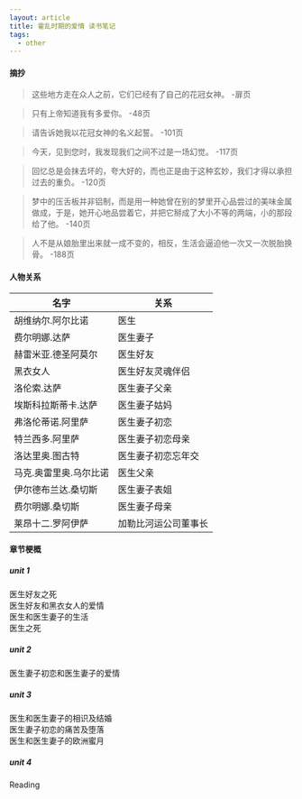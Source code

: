```yaml
---
layout: article
title: 霍乱时期的爱情 读书笔记
tags:
  - other
---
```


<!--more-->

#### 摘抄

> 这些地方走在众人之前，它们已经有了自己的花冠女神。
> -扉页

> 只有上帝知道我有多爱你。
> -48页

> 请告诉她我以花冠女神的名义起誓。
> -101页

> 今天，见到您时，我发现我们之间不过是一场幻觉。
> -117页

> 回忆总是会抹去坏的，夸大好的，而也正是由于这种玄妙，我们才得以承担过去的重负。
> -120页

> 梦中的压舌板并非铝制，而是用一种她曾在别的梦里开心品尝过的美味金属做成，于是，她开心地品尝着它，并把它掰成了大小不等的两端，小的那段给了他。
> -140页

> 人不是从娘胎里出来就一成不变的，相反，生活会逼迫他一次又一次脱胎换骨。
> -188页

#### 人物关系

|名字|关系|
|----|-----|
|胡维纳尔.阿尔比诺|医生|
|费尔明娜.达萨|医生妻子|
|赫雷米亚.德圣阿莫尔|医生好友|
|黑衣女人|医生好友灵魂伴侣|
|洛伦索.达萨|医生妻子父亲|
|埃斯科拉斯蒂卡.达萨|医生妻子姑妈|
|弗洛伦蒂诺.阿里萨|医生妻子初恋|
|特兰西多.阿里萨|医生妻子初恋母亲|
|洛达里奥.图古特|医生妻子初恋忘年交|
|马克.奥雷里奥.乌尔比诺|医生父亲|
|伊尔德布兰达.桑切斯|医生妻子表姐|
|费尔明娜.桑切斯|医生妻子母亲|
|莱昂十二.罗阿伊萨|加勒比河运公司董事长|

#### 章节梗概
##### unit 1
医生好友之死  
医生好友和黑衣女人的爱情  
医生和医生妻子的生活  
医生之死  
##### unit 2
医生妻子初恋和医生妻子的爱情  
##### unit 3
医生和医生妻子的相识及结婚  
医生妻子初恋的痛苦及堕落  
医生和医生妻子的欧洲蜜月  
##### unit 4
Reading